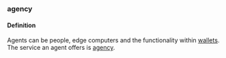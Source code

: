 ### agency

<h4>Definition</h4><p>Agents can be people, edge computers and the functionality within <a href="https://github.com/trustoverip/acdc/wiki/_new#digital-identity-wallet">wallets</a>. The service an agent offers is <a href="agency">agency</a>.</p>